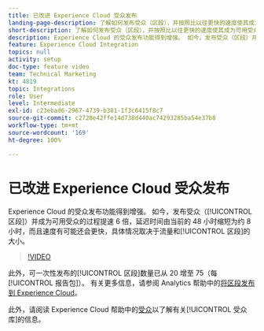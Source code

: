 ```yaml
---
title: 已改进 Experience Cloud 受众发布
landing-page-description: 了解如何发布受众（区段），并按照比以往更快的速度使其成为可用受众。
short-description: 了解如何发布受众（区段），并按照比以往更快的速度使其成为可用受众。
description: Experience Cloud 的受众发布功能得到增强。 如今，发布受众（区段）并成为可用受众的过程提速 6 倍，延迟时间由当前的 48 小时缩短为约 8 小时，而且速度有可能还会更快，具体情况取决于流量和区段的大小。
feature: Experience Cloud Integration
topics: null
activity: setup
doc-type: feature video
team: Technical Marketing
kt: 4819
topic: Integrations
role: User
level: Intermediate
exl-id: c23ebad6-2967-4739-b381-1f3c6415f8c7
source-git-commit: c2728e42ffe14d738d440ac74293285ba54e37b8
workflow-type: tm+mt
source-wordcount: '169'
ht-degree: 100%

---
```


# 已改进 Experience Cloud 受众发布

Experience Cloud 的受众发布功能得到增强。 如今，发布受众（[!UICONTROL 区段]）并成为可用受众的过程提速 6 倍，延迟时间由当前的 48 小时缩短为约 8 小时，而且速度有可能还会更快，具体情况取决于流量和[!UICONTROL 区段]的大小。

>[!VIDEO](https://video.tv.adobe.com/v/32842/?quality=12&learn=on)

此外，可一次性发布的[!UICONTROL 区段]数量已从 20 增至 75（每[!UICONTROL 报告包]）。
有关更多信息，请参阅 Analytics 帮助中的[将区段发布到 Experience Cloud](https://experienceleague.adobe.com/docs/analytics/components/segmentation/segmentation-workflow/seg-publish.html)。

此外，请阅读 Experience Cloud 帮助中的[受众](https://experienceleague.adobe.com/docs/core-services/interface/audiences/audience-library.html)以了解有关[!UICONTROL 受众库]的信息。
